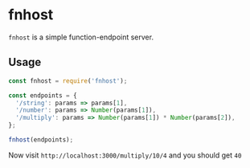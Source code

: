 # fnhost

`fnhost` is a simple function-endpoint server.

## Usage

```javascript
const fnhost = require('fnhost');

const endpoints = {
  '/string': params => params[1],
  '/number': params => Number(params[1]),
  '/multiply': params => Number(params[1]) * Number(params[2]),
};

fnhost(endpoints);
```

Now visit `http://localhost:3000/multiply/10/4` and you should get `40`

